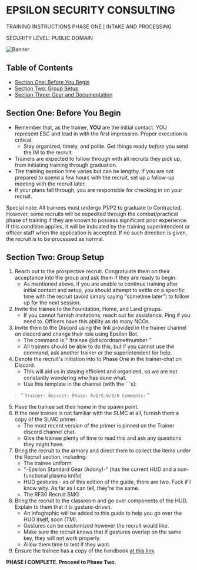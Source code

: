 # EPSILON SECURITY CONSULTING

TRAINING INSTRUCTIONS
PHASE ONE | INTAKE AND PROCESSING

SECURITY LEVEL: PUBLIC DOMAIN

![Banner](https://github.com/ElesCloud/ESCHandbook/blob/main/TYYGtcn.jpg)

## Table of Contents
  - [Section One: Before You Begin](#section-one-before-you-begin)
  - [Section Two: Group Setup](#section-two-group-setup)
  - [Section Three: Gear and Documentation](#section-three-gear-and-documentation)
 

## Section One: Before You Begin

- Remember that, as the trainer, **YOU** are the initial contact. YOU represent ESC and lead in with the first impression. Proper execution is critical.
  - Stay organized, timely, and polite. Get things ready *before* you send the IM to the recruit.
- Trainers are expected to follow through with all recruits they pick up, from initiating training through graduation.
- The training session time varies but can be lengthy. If you are not prepared to spend a few hours with the recruit, set up a follow-up meeting with the recruit later.
- If your plans fall through, you are responsible for checking in on your recruit.

Special note: All trainees must undergo P1/P2 to graduate to Contracted. However, some recruits will be expedited through the combat/practical phase of training if they are known to possess significant prior experience. If this condition applies, it will be indicated by the training superintendent or officer staff when the application is accepted. If no such direction is given, the recruit is to be processed as normal. 


## Section Two: Group Setup
1. Reach out to the prospective recruit. Congratulate them on their acceptance into the group and ask them if they are ready to begin.
   - As mentioned above, if you are unable to continue training after initial contact and setup, you should attempt to settle on a specific time with the recruit (avoid simply saying "sometime later") to follow up for the next session.
2. Invite the trainee to the Foundation, Home, and Land groups.
   - If you cannot furnish invitations, reach out for assistance. Ping if you need to. Officers have this ability as do many NCOs.
3. Invite them to the Discord using the link provided in the trainer channel on discord and change their role using Epsilon Bot.
   - The command is " !trainee @discordname#number "
   - All trainers should be able to do this, but if you cannot use the command, ask another trainer or the superintendent for help.
4. Denote the recruit's initiation into to Phase One in the trainer-chat on Discord.
   - This will aid us in staying efficient and organized, so we are not constantly wondering who has done what.
   - Use this template in the channel (with the ```s):
> " ```Trainer:
Recruit:
Phase:
R/D/S:0/0/0
Comments:``` "
5. Have the trainee set their home in the spawn point.
6. If the new trainee is not familiar with the SLMC at all, furnish them a copy of the SLMC primer.
   - The most recent version of the primer is pinned on the Trainer discord channel chat.
   - Give the trainee plenty of time to read this and ask any questions they might have.
7. Bring the recruit to the armory and direct them to collect the items under the Recruit section, including:
   - The trainee uniform
   - "-Epsilon Standard Gear (Adony)-" (has the current HUD and a non-functional plasma knife)
   - HUD gestures - as of this edition of the guide, there are two. Fuck if I know why. As far as I can tell, they're the same.
   - The RF30 Recruit SMG
8. Bring the recruit to the classroom and go over components of the HUD. Explain to them that it is gesture-driven.
   - An infographic will be added to this guide to help you go over the HUD itself, soon (TM).
   - Gestures can be customized however the recruit would like.
   - Make sure the recruit knows that if gestures overlap on the same key, they will not work properly.
   - Allow them time to test if they want.
9. Ensure the trainee has a copy of the handbook [at this link](https://github.com/ElesCloud/ESCDocuments/blob/main/HANDBOOK.md).

**PHASE I COMPLETE. Proceed to Phase Two.**
